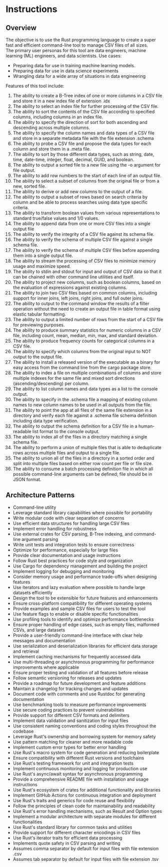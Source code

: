 # Instructions

## Overview

The objective is to use the Rust programming language to create a super fast and efficient command-line tool to manage CSV files of all sizes.  
The primary user personas for this tool are data engineers, machine learning (ML) engineers, and data scientists.
Use cases:
- Preparing data for use in training machine learning models.
- Preparing data for use in data science experiments
- Wrangling data for a wide array of situations in data engineering

Features of this tool include:
1. The ability to create a B-Tree index of one or more columns in a CSV file and store it in a new index file of extension .idx
2. The ability to select an index file for further processing of the CSV file.
3. The ability to sort the contents of the CSV file according to specified columns, including columns in an index file.
4. The ability to specify the direction of sort for both ascending and descending across multiple columns.
5. The ability to specify the column names and data types of a CSV file and store in a separate metadata file with the file extension .schema
6. The ability to probe a CSV file and propose the data types for each column and store them in a .meta file.
7. The ability to sort by those different data types, such as string, date, time, date-time, integer, float, decimal, GUID, and boolean.
8. The ability to output a sorted file to a new file using the -o argument for file output.
9. The ability to add row numbers to the start of each line of an output file.
10. The ability to select a subset of columns from the original file or from a new, sorted file.
11. The ability to derive or add new columns to the output of a file.
12. The ability to output a subset of rows based on search criteria by column and be able to process searches using data type specific criteria.
13. The ability to transform boolean values from various representations to standard true/false values and 1/0 values.
14. The ability to append data from one or more CSV files into a single output file
15. The ability to verify the integrity of a CSV file against its schema file.
16. The ability to verify the schema of multiple CSV file against a single schema file.
17. The ability to verify the schema of multiple CSV files before appending them into a single output file.
18. The ability to stream the processing of CSV files to minimize memory usage and maximize speed.
19. The ability to stdin and stdout for input and output of CSV data so that it can be chained with other command line utilities and itself.
20. The ability to project new columns, such as boolean columns, based on the evaluation of expressions against existing columns.
21. The ability to join two CSV files based on common columns, including support for inner joins, left joins, right joins, and full outer joins.
22. The ability to output to the command window the results of a filter operation without the need to create an output file in table format using elastic tabular formatting.
23. The ability to output a limited number of rows from the start of a CSV file for previewing purposes.
24. The ability to produce summary statistics for numeric columns in a CSV file, including count, mean, median, min, max, and standard deviation.
25. The ability to produce frequency counts for categorical columns in a CSV file.
26. The ability to specify which columns from the original input to NOT output to the output file.
27. The ability to install a released version of the executable as a binary for easy access from the command line from the cargo package store.
28. The ability to index a file on multiple combinations of columns and store multiple indexes for the same file and mixed sort directions (ascending/descending) per column.
29. The ability to list column names and data types as a list to the console output.
30. The ability to specify in the .schema file a mapping of existing column names to new column names to be used in all outputs from the file.
31. The ability to point the app at all files of the same file extension in a directory and verify each file against a .schema file schema definition including data type verification.
32. The ability to output the schema definition for a CSV file in a human-readable list format to the console output.
33. The ability to index all of the files in a directory matching a single schema file.
34. The ability to perform a union of multiple files that is able to deduplicate rows across multiple files and output to a single file.
35. The ability to union all of the files in a directory in a sorted order and split into multiple files based on either row count per file or file size.
36. The ability to consume a batch processing definition file in which all possible command-line arguments can be defined; file should be in JSON format.




## Architecture Patterns

- Command-line utility
- Leverage standard library capabilities where possible for portability
- Write modular code with clear separation of concerns
- Use efficient data structures for handling large CSV files
- Implement error handling for robustness
- Use external crates for CSV parsing, B-Tree indexing, and command-line argument parsing
- Write unit tests and integration tests to ensure correctness
- Optimize for performance, especially for large files
- Provide clear documentation and usage instructions
- Follow Rust best practices for code style and organization
- Use Cargo for dependency management and building the project
- Implement logging for debugging and monitoring
- Consider memory usage and performance trade-offs when designing features
- Use iterators and lazy evaluation where possible to handle large datasets efficiently
- Design the tool to be extensible for future features and enhancements
- Ensure cross-platform compatibility for different operating systems
- Provide examples and sample CSV files for users to test the tool
- Use feature flags to enable or disable specific functionalities
- Use profiling tools to identify and optimize performance bottlenecks
- Ensure proper handling of edge cases, such as empty files, malformed CSVs, and large datasets
- Provide a user-friendly command-line interface with clear help messages and documentation
- Use serialization and deserialization libraries for efficient data storage and retrieval
- Implement caching mechanisms for frequently accessed data
- Use multi-threading or asynchronous programming for performance improvements where applicable
- Ensure proper testing and validation of all features before release
- Follow semantic versioning for releases and updates
- Provide a roadmap for future development and feature additions
- Maintain a changelog for tracking changes and updates
- Document code with comments and use Rustdoc for generating documentation
- Use benchmarking tools to measure performance improvements
- Use secure coding practices to prevent vulnerabilities
- Provide support for different CSV formats and delimiters
- Implement data validation and sanitization for input files
- Use consistent naming conventions and coding styles throughout the codebase
- Leverage Rust's ownership and borrowing system for memory safety
- Use pattern matching for cleaner and more readable code
- Implement custom error types for better error handling
- Use Rust's macro system for code generation and reducing boilerplate
- Ensure compatibility with different Rust versions and toolchains
- Use Rust's testing framework for unit and integration tests
- Implement continuous monitoring and logging for production use
- Use Rust's async/await syntax for asynchronous programming
- Provide a comprehensive README file with installation and usage instructions
- Use Rust's ecosystem of crates for additional functionality and libraries
- Implement GitHub Actions for continuous integration and deployment
- Use Rust's traits and generics for code reuse and flexibility
- Follow the principles of clean code for maintainability and readability
- Use Rust's error handling mechanisms, such as Result and Option types
- Implement a modular architecture with separate modules for different functionalities
- Use Rust's standard library for common tasks and utilities
- Provide support for different character encodings in CSV files
- Use Rust's iterator traits for efficient data processing
- Implements quote safety in CSV parsing and writing
- Assumes comma separator by default for input files with file extension .csv
- Assumes tab separator by default for input files with file extension .tsv
